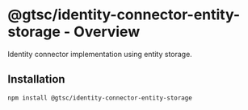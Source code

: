 # @gtsc/identity-connector-entity-storage - Overview

Identity connector implementation using entity storage.

## Installation

```shell
npm install @gtsc/identity-connector-entity-storage
```
